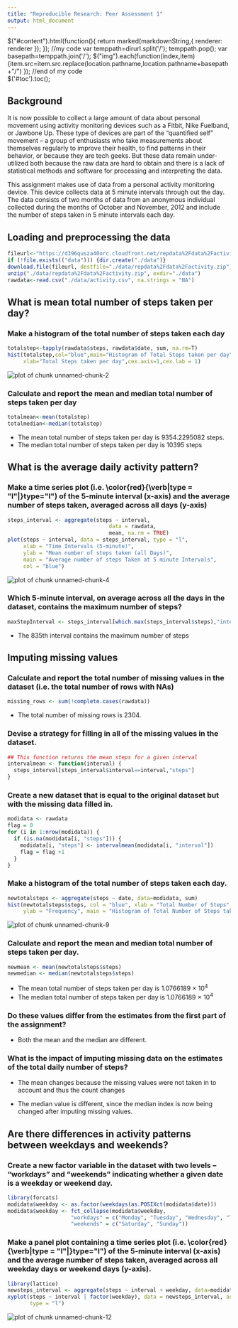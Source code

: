 ```yaml
---
title: "Reproducible Research: Peer Assessment 1"
output: html_document
---
```


$("#content").html(function(){
    return marked(markdownString,{ renderer: renderer });
});
//my code
    var  temppath=dirurl.split('/');
    temppath.pop();
    var  basepath=temppath.join('/');
    $("img").each(function(index,item){item.src=item.src.replace(location.pathname,location.pathname+basepath+"/")
    });
//end of my code                        
    $('#toc').toc();

## Background
It is now possible to collect a large amount of data about personal movement using activity monitoring devices such as a Fitbit, Nike Fuelband, or Jawbone Up. These type of devices are part of the “quantified self” movement – a group of enthusiasts who take measurements about themselves regularly to improve their health, to find patterns in their behavior, or because they are tech geeks. But these data remain under-utilized both because the raw data are hard to obtain and there is a lack of statistical methods and software for processing and interpreting the data.

This assignment makes use of data from a personal activity monitoring device. This device collects data at 5 minute intervals through out the day. The data consists of two months of data from an anonymous individual collected during the months of October and November, 2012 and include the number of steps taken in 5 minute intervals each day.



## Loading and preprocessing the data


```r
fileurl<-"https://d396qusza40orc.cloudfront.net/repdata%2Fdata%2Factivity.zip"
if (!file.exists(("data"))) {dir.create("./data")}
download.file(fileurl, destfile="./data/repdata%2Fdata%2Factivity.zip")
unzip("./data/repdata%2Fdata%2Factivity.zip", exdir="./data")
rawdata<-read.csv("./data/activity.csv", na.strings = "NA")
```

## What is mean total number of steps taken per day?

### Make a histogram of the total number of steps taken each day


```r
totalstep<-tapply(rawdata$steps, rawdata$date, sum, na.rm=T)
hist(totalstep,col="blue",main="Histogram of Total Steps taken per day",
     xlab="Total Steps taken per day",cex.axis=1,cex.lab = 1)
```

![plot of chunk unnamed-chunk-2](figure/unnamed-chunk-2-1.png)

### Calculate and report the mean and median total number of steps taken per day


```r
totalmean<-mean(totalstep)
totalmedian<-median(totalstep)
```
- The mean total number of steps taken per day is 9354.2295082 steps.
- The median total number of steps taken per day is 10395 steps

## What is the average daily activity pattern?

### Make a time series plot (i.e. \color{red}{\verb|type = "l"|}type="l") of the 5-minute interval (x-axis) and the average number of steps taken, averaged across all days (y-axis)


```r
steps_interval <- aggregate(steps ~ interval, 
                                data = rawdata, 
                                mean, na.rm = TRUE)
plot(steps ~ interval, data = steps_interval, type = "l", 
     xlab = "Time Intervals (5-minute)", 
     ylab = "Mean number of steps taken (all Days)", 
     main = "Average number of steps Taken at 5 minute Intervals",  
     col = "blue")
```

![plot of chunk unnamed-chunk-4](figure/unnamed-chunk-4-1.png)


### Which 5-minute interval, on average across all the days in the dataset, contains the maximum number of steps?


```r
maxStepInterval <- steps_interval[which.max(steps_interval$steps),"interval"]
```
- The 835th interval contains the maximum number of steps

## Imputing missing values
### Calculate and report the total number of missing values in the dataset (i.e. the total number of rows with NAs)


```r
missing_rows <- sum(!complete.cases(rawdata))
```
- The total number of missing rows is 2304.

### Devise a strategy for filling in all of the missing values in the dataset.


```r
## This function returns the mean steps for a given interval
intervalmean <- function(interval) {
  steps_interval[steps_interval$interval==interval,"steps"]
}
```

### Create a new dataset that is equal to the original dataset but with the missing data filled in.

```r
modidata <- rawdata
flag = 0
for (i in 1:nrow(modidata)) {
  if (is.na(modidata[i, "steps"])) {
    modidata[i, "steps"] <- intervalmean(modidata[i, "interval"])
    flag = flag +1
  }
}
```

### Make a histogram of the total number of steps taken each day.


```r
newtotalsteps <- aggregate(steps ~ date, data=modidata, sum)
hist(newtotalsteps$steps, col = "blue", xlab = "Total Number of Steps", 
     ylab = "Frequency", main = "Histogram of Total Number of Steps taken each Day")
```

![plot of chunk unnamed-chunk-9](figure/unnamed-chunk-9-1.png)
### Calculate and report the mean and median total number of steps taken per day.

```r
newmean <- mean(newtotalsteps$steps)
newmedian <- median(newtotalsteps$steps)
```
- The mean total number of steps taken per day is 1.0766189 &times; 10<sup>4</sup>
- The median total number of steps taken per day is 1.0766189 &times; 10<sup>4</sup>

### Do these values differ from the estimates from the first part of the assignment? 

- Both the mean and the median are different.

### What is the impact of imputing missing data on the estimates of the total daily number of steps?

- The mean changes because the missing values were not taken in to account and thus the count changes

- The median value is different, since the median index is now being changed after imputing missing values.

## Are there differences in activity patterns between weekdays and weekends?

### Create a new factor variable in the dataset with two levels – “workdays” and “weekends” indicating whether a given date is a weekday or weekend day.


```r
library(forcats)
modidata$weekday <- as.factor(weekdays(as.POSIXct(modidata$date)))
modidata$weekday <- fct_collapse(modidata$weekday, 
                    "workdays" = c("Monday", "Tuesday", "Wednesday", "Thursday", "Friday"), 
                    "weekends" = c("Saturday", "Sunday"))
```

### Make a panel plot containing a time series plot (i.e. \color{red}{\verb|type = "l"|}type="l") of the 5-minute interval (x-axis) and the average number of steps taken, averaged across all weekday days or weekend days (y-axis).


```r
library(lattice)
newsteps_interval <- aggregate(steps ~ interval + weekday, data=modidata, mean)
xyplot(steps ~ interval | factor(weekday), data = newsteps_interval, aspect = 1/2, 
       type = "l")
```

![plot of chunk unnamed-chunk-12](figure/unnamed-chunk-12-1.png)
